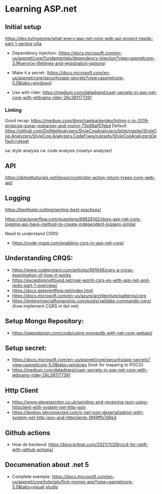 # Learning ASP.net

## Initial setup

https://dev.to/moesmp/what-every-asp-net-core-web-api-project-needs-part-1-serilog-o5a


- Dependency injection: (https://docs.microsoft.com/en-us/aspnet/core/fundamentals/dependency-injection?view=aspnetcore-3.1#service-lifetimes-and-registration-options)

- Make it a secret: (https://docs.microsoft.com/en-us/aspnet/core/security/app-secrets?view=aspnetcore-5.0&tabs=windows)
- Use with rider: https://medium.com/datadigest/user-secrets-in-asp-net-core-with-jetbrains-rider-26c381177391

### Linting

Good recap: https://medium.com/@michaelparkerdev/linting-c-in-2019-stylecop-sonar-resharper-and-roslyn-73e88af57ebd
Default: https://github.com/DotNetAnalyzers/StyleCopAnalyzers/blob/master/StyleCop.Analyzers/StyleCop.Analyzers.CodeFixes/rulesets/StyleCopAnalyzersDefault.ruleset 

sa: style analysis
ca: code analysis (roselyn analyzer)

## API

https://dotnettutorials.net/lesson/controller-action-return-types-core-web-api/


## Logging

https://benfoster.io/blog/serilog-best-practices/

https://stackoverflow.com/questions/69828142/does-asp-net-core-logging-api-have-method-to-create-independent-loggers-similar

Need to understand CORS:

- https://code-maze.com/enabling-cors-in-asp-net-core/ 


## Understanding CRQS:

- https://www.codeproject.com/articles/991648/cqrs-a-cross-examination-of-how-it-works
- https://exceptionnotfound.net/real-world-cqrs-es-with-asp-net-and-redis-part-1-overview/
- https://docs.geteventflow.net/index.html
- https://docs.microsoft.com/en-us/azure/architecture/patterns/cqrs
- https://enterprisecraftsmanship.com/posts/validate-commands-cqrs/ (how implement CQRS in dot net)

## Setup Mongo Repository:

- https://qappdesign.com/code/using-mongodb-with-net-core-webapi/

## Setup secret:

- https://docs.microsoft.com/en-us/aspnet/core/security/app-secrets?view=aspnetcore-5.0&tabs=windows (look for mapping to POCO)
- https://medium.com/datadigest/user-secrets-in-asp-net-core-with-jetbrains-rider-26c381177391


## Http Client
- https://www.stevejgordon.co.uk/sending-and-receiving-json-using-httpclient-with-system-net-http-json
- https://levelup.gitconnected.com/c-net-json-deserialization-with-system-net-http-json-and-httpclients-9f49ffb7d9e3



## Github actions
- How do backend: https://blog.kritner.com/2021/11/29/cicd-for-net6-with-github-actions/



## Documenation about .net 5

- Complete exemple: https://docs.microsoft.com/en-us/aspnet/core/tutorials/first-mongo-app?view=aspnetcore-5.0&tabs=visual-studio 